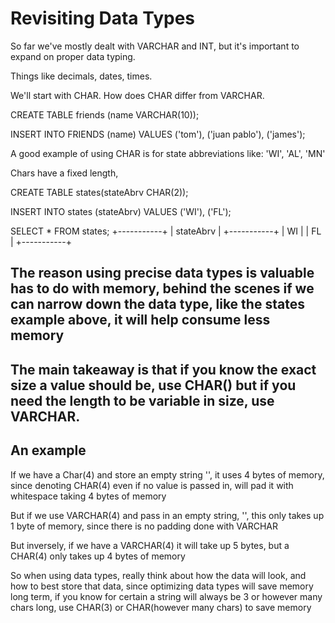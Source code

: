 # Revisiting Data Types 

So far we've mostly dealt with VARCHAR and INT, but it's important to expand on proper data typing.

Things like decimals, dates, times. 

We'll start with CHAR. How does CHAR differ from VARCHAR.

CREATE TABLE friends (name VARCHAR(10));

INSERT INTO FRIENDS (name) VALUES ('tom'), ('juan pablo'), ('james');

A good example of using CHAR is for state abbreviations like: 'WI', 'AL', 'MN'

Chars have a fixed length, 

CREATE TABLE states(stateAbrv CHAR(2));

INSERT INTO states (stateAbrv) VALUES ('WI'), ('FL');

SELECT * FROM states;
+-----------+
| stateAbrv |
+-----------+
| WI        |
| FL        |
+-----------+

## The reason using precise data types is valuable has to do with memory, behind the scenes if we can narrow down the data type, like the states example above, it will help consume less memory

## The main takeaway is that if you know the exact size a value should be, use CHAR() but if you need the length to be variable in size, use VARCHAR. 

## An example
 
If we have a Char(4) and store an empty string '', it uses 4 bytes of memory, since denoting CHAR(4) even if no value is passed in, will pad it with whitespace taking 4 bytes of memory

But if we use VARCHAR(4) and pass in an empty string, '', this only takes up 1 byte of memory, since there is no padding done with VARCHAR

But inversely, if we have a VARCHAR(4) it will take up 5 bytes, but a CHAR(4) only takes up 4 bytes of memory

So when using data types, really think about how the data will look, and how to best store that data, since optimizing data types will save memory long term, if you know for certain a string will always be 3 or however many chars long, use CHAR(3) or CHAR(however many chars) to save memory
